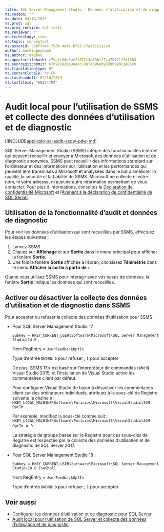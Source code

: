 ```yaml
---
title: SQL Server Management Studio - Données d’utilisation et de diagnostic (SSMS) | Microsoft Docs
ms.custom: ''
ms.date: 04/16/2019
ms.prod: sql
ms.prod_service: sql-tools
ms.reviewer: ''
ms.technology: ssms
ms.topic: conceptual
ms.assetid: c28ffa44-7b8b-4efa-b755-c7a3b1c11ce4
author: markingmyname
ms.author: maghan
ms.openlocfilehash: c79a2c3da9ee7f877c3d13bf17ca7912117df883
ms.sourcegitcommit: e7d921828e9eeac78e7ab96eb90996990c2405e9
ms.translationtype: HT
ms.contentlocale: fr-FR
ms.lasthandoff: 07/16/2019
ms.locfileid: "68264704"
---
```

# <a name="local-audit-for-ssms-usage-and-diagnostic-data-collection"></a>Audit local pour l’utilisation de SSMS et collecte des données d’utilisation et de diagnostic
[!INCLUDE[appliesto-ss-asdb-asdw-pdw-md](../includes/appliesto-ss-asdb-asdw-pdw-md.md)]

SQL Server Management Studio (SSMS) intègre des fonctionnalités Internet qui peuvent recueillir et envoyer à Microsoft des données d’utilisation et de diagnostic anonymes. SSMS peut recueillir des informations standard sur l’ordinateur et des informations sur l’utilisation et les performances qui peuvent être transmises à Microsoft et analysées dans le but d’améliorer la qualité, la sécurité et la fiabilité de SSMS. Microsoft ne collecte ni votre nom, ni votre adresse, ni aucune autre information permettant de vous contacter. Pour plus d’informations, consultez la [Déclaration de confidentialité Microsoft](https://privacy.microsoft.com/privacystatement) et l’[Avenant à la déclaration de confidentialité de SQL Server](https://go.microsoft.com/fwlink/?LinkID=868444).

## <a name="audit-feature-usage-and-diagnostic-data"></a>Utilisation de la fonctionnalité d’audit et données de diagnostic

Pour voir les données d’utilisation qui sont recueillies par SSMS, effectuez les étapes suivantes :

1.  Lancez SSMS.
2.  Cliquez sur **Affichage** et sur **Sortie** dans le menu principal pour afficher la fenêtre **Sortie**. 
3.  Une fois la fenêtre **Sortie** affichée à l’écran, choisissez **Télémétrie** dans le menu **Afficher la sortie à partir de :** .

Quand vous utilisez SSMS pour interagir avec vos bases de données, la fenêtre **Sortie** indique les données qui sont recueillies.

## <a name="enable-or-disable-usage-and-diagnostic-data-collection-in-ssms"></a>Activer ou désactiver la collecte des données d’utilisation et de diagnostic dans SSMS

Pour accepter ou refuser la collecte des données d’utilisation pour SSMS :

- Pour SQL Server Management Studio 17 :

  `Subkey = HKEY_CURRENT_USER\Software\Microsoft\SQL Server Management Studio\14.0`

  Nom RegEntry = `UserFeedbackOptIn`

  Type d’entrée `DWORD`: `0` pour refuser ; `1` pour accepter

  De plus, SSMS 17.x est basé sur l’interpréteur de commandes (shell) Visual Studio 2015, et l’installation de Visual Studio active les commentaires client par défaut.  

  Pour configurer Visual Studio de façon à désactiver les commentaires client sur des ordinateurs individuels, attribuez à la sous-clé de Registre suivante la chaîne `0` : `HKEY_LOCAL_MACHINE\Software\Policies\Microsoft\VisualStudio\SQM OptIn`

  Par exemple, modifiez la sous-clé comme suit :  
  `HKEY_LOCAL_MACHINE\Software\Policies\Microsoft\VisualStudio\SQM OptIn `=` 0`

  La stratégie de groupe basée sur le Registre pour ces sous-clés de Registre est respectée par la collecte des données d’utilisation et de diagnostic de SQL Server 2017.

- Pour SQL Server Management Studio 18 :

  `Subkey = HKEY_CURRENT_USER\Software\Microsoft\SQL Server Management Studio\18.0_IsoShell`

  Nom RegEntry = `UserFeedbackOptIn`

  Type d’entrée `DWORD`: `0` pour refuser ; `1` pour accepter

## <a name="see-also"></a>Voir aussi

- [Configurer les données d’utilisation et de diagnostic pour SQL Server](../sql-server/usage-and-diagnostic-data-configuration-for-sql-server.md)
- [Audit local pour l’utilisation de SQL Server et collecte des données d’utilisation et de diagnostic](http://msdn.microsoft.com/library/mt743085.aspx)